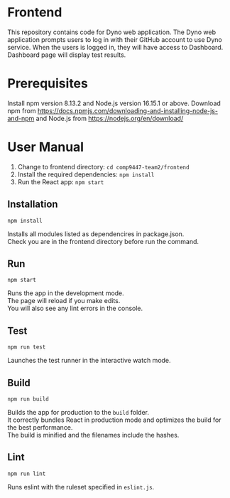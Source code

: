 Frontend
========

This repository contains code for Dyno web application.
The Dyno web application prompts users to log in with their GitHub account to use Dyno service. When the users is logged in, they will have access to Dashboard. Dashboard page will display test results.

Prerequisites
=============

Install npm version 8.13.2 and Node.js version 16.15.1 or above. Download npm from https://docs.npmjs.com/downloading-and-installing-node-js-and-npm and Node.js from https://nodejs.org/en/download/

User Manual
===========
1. Change to frontend directory: `cd comp9447-team2/frontend`
2. Install the required dependencies: `npm install`
3. Run the React app: `npm start`

## Installation

```
npm install
```
Installs all modules listed as dependencires in package.json. \
Check you are in the frontend directory before run the command.

## Run

```
npm start
```

Runs the app in the development mode.\
The page will reload if you make edits.\
You will also see any lint errors in the console.

## Test

```
npm run test
```

Launches the test runner in the interactive watch mode.

## Build

```
npm run build
```

Builds the app for production to the `build` folder.\
It correctly bundles React in production mode and optimizes the build for the best performance.\
The build is minified and the filenames include the hashes.

## Lint

```
npm run lint
```

Runs eslint with the ruleset specified in `eslint.js`.
